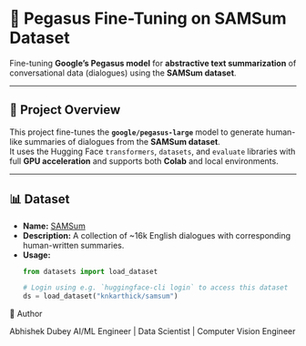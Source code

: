 # 🧠 Pegasus Fine-Tuning on SAMSum Dataset

Fine-tuning **Google’s Pegasus model** for **abstractive text summarization** of conversational data (dialogues) using the **SAMSum dataset**.

---

## 🚀 Project Overview
This project fine-tunes the **`google/pegasus-large`** model to generate human-like summaries of dialogues from the **SAMSum dataset**.  
It uses the Hugging Face `transformers`, `datasets`, and `evaluate` libraries with full **GPU acceleration** and supports both **Colab** and local environments.

---

## 📊 Dataset
- **Name:** [SAMSum](https://huggingface.co/datasets/knkarthick/samsum)  
- **Description:** A collection of ~16k English dialogues with corresponding human-written summaries.  
- **Usage:**
  ```python
  from datasets import load_dataset

  # Login using e.g. `huggingface-cli login` to access this dataset
  ds = load_dataset("knkarthick/samsum")

👤 Author

Abhishek Dubey
AI/ML Engineer | Data Scientist | Computer Vision Engineer
